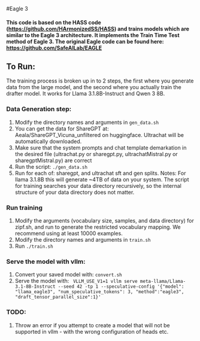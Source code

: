 #Eagle 3
#### This code is based on the HASS code (https://github.com/HArmonizedSS/HASS) and trains models which are similar to the Eagle 3 architecture.  It implements the Train Time Test method of Eagle 3.  The original Eagle code can be found here: https://github.com/SafeAILab/EAGLE

## To Run:

The training process is broken up in to 2 steps, the first where you generate data from the large model, and the second where you actually train the drafter model. It works for Llama 3.1.8B-Instruct and Qwen 3 8B.

### Data Generation step:

1. Modify the directory names and arguments in `gen_data.sh`
2. You can get the data for ShareGPT at:  Aeala/ShareGPT_Vicuna_unfiltered on huggingface.  Ultrachat will be automatically downloaded.
3. Make sure that the system prompts and chat template demarkation in the desired file (ultrachat.py or sharegpt.py, ultrachatMistral.py or sharegptMistral.py) are correct
4. Run the script: `./gen_data.sh`
5. Run for each of: sharegpt, and ultrachat sft and gen splits.
Notes:  For llama 3.1.8B this will generate ~4TB of data on your system.  The script for training searches your data directory recursively, so the internal structure of your data directory does not matter.

### Run training
1. Modify the arguments (vocabulary size, samples, and data directory) for zipf.sh, and run to generate the restricted vocabulary mapping.  We recommend using at least 10000 examples.
2. Modify the directory names and arguments in `train.sh`
3. Run `./train.sh`

### Serve the model with vllm:
1. Convert your saved model with: `convert.sh`
2. Serve the model with: ` VLLM_USE_V1=1 vllm serve meta-llama/Llama-3.1-8B-Instruct --seed 42 -tp 1 --speculative-config '{"model": "llama_eagle3", "num_speculative_tokens": 3, "method":"eagle3", "draft_tensor_parallel_size":1}'`



### TODO:
1. Throw an error if you attempt to create a model that will not be supported in vllm - with the wrong configuration of heads etc.

